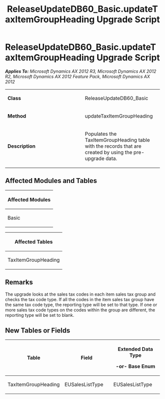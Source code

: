 ﻿---
title: ReleaseUpdateDB60_Basic.updateTaxItemGroupHeading Upgrade Script
TOCTitle: ReleaseUpdateDB60_Basic.updateTaxItemGroupHeading Upgrade Script
ms:assetid: 8b599f8d-70a0-3acf-aef9-697b5690f864
ms:mtpsurl: https://msdn.microsoft.com/en-us/library/JJ736431(v=AX.60)
ms:contentKeyID: 49709620
ms.date: 05/18/2015
mtps_version: v=AX.60
---

# ReleaseUpdateDB60\_Basic.updateTaxItemGroupHeading Upgrade Script 


_**Applies To:** Microsoft Dynamics AX 2012 R3, Microsoft Dynamics AX 2012 R2, Microsoft Dynamics AX 2012 Feature Pack, Microsoft Dynamics AX 2012_

<table>
<colgroup>
<col style="width: 50%" />
<col style="width: 50%" />
</colgroup>
<tbody>
<tr class="odd">
<td><p><strong>Class</strong></p></td>
<td><p>ReleaseUpdateDB60_Basic</p></td>
</tr>
<tr class="even">
<td><p><strong>Method</strong></p></td>
<td><p>updateTaxItemGroupHeading</p></td>
</tr>
<tr class="odd">
<td><p><strong>Description</strong></p></td>
<td><p>Populates the TaxItemGroupHeading table with the records that are created by using the pre-upgrade data.</p></td>
</tr>
</tbody>
</table>


## Affected Modules and Tables

<table>
<colgroup>
<col style="width: 100%" />
</colgroup>
<thead>
<tr class="header">
<th><p>Affected Modules</p></th>
</tr>
</thead>
<tbody>
<tr class="odd">
<td><p>Basic</p></td>
</tr>
</tbody>
</table>


<table>
<colgroup>
<col style="width: 100%" />
</colgroup>
<thead>
<tr class="header">
<th><p>Affected Tables</p></th>
</tr>
</thead>
<tbody>
<tr class="odd">
<td><p>TaxItemGroupHeading</p></td>
</tr>
</tbody>
</table>


## Remarks

The upgrade looks at the sales tax codes in each item sales tax group and checks the tax code type. If all the codes in the item sales tax group have the same tax code type, the reporting type will be set to that type. If one or more sales tax code types on the codes within the group are different, the reporting type will be set to blank.

## New Tables or Fields

<table>
<colgroup>
<col style="width: 33%" />
<col style="width: 33%" />
<col style="width: 33%" />
</colgroup>
<thead>
<tr class="header">
<th><p>Table</p></th>
<th><p>Field</p></th>
<th><p>Extended Data Type</p>
<p>-or- Base Enum</p></th>
</tr>
</thead>
<tbody>
<tr class="odd">
<td><p>TaxItemGroupHeading</p></td>
<td><p>EUSalesListType</p></td>
<td><p>EUSalesListType</p></td>
</tr>
</tbody>
</table>

  


